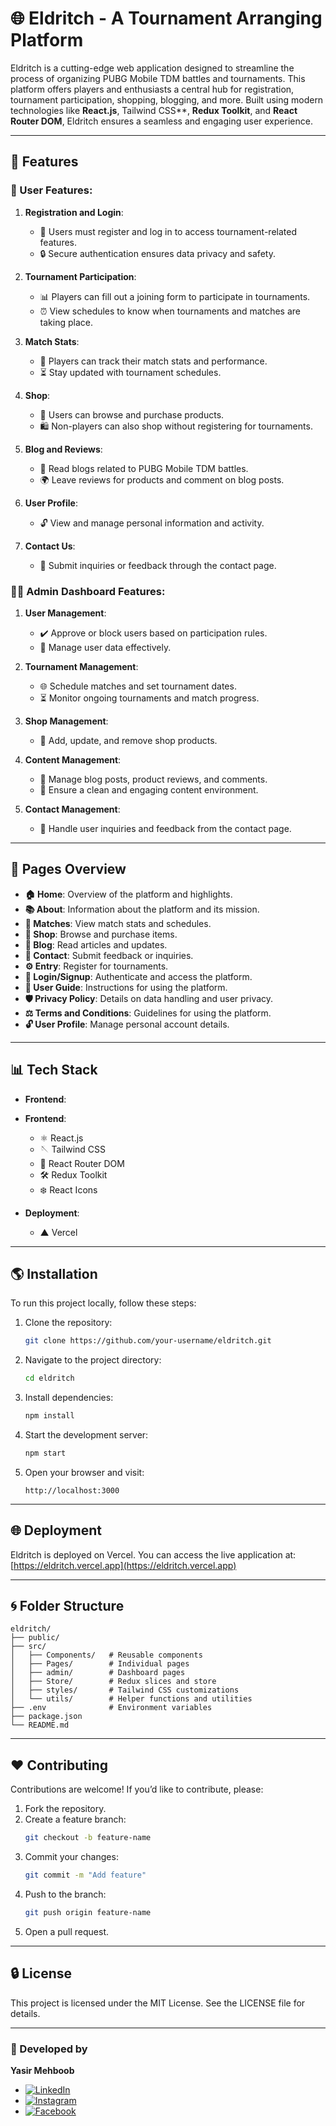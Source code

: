 # 🌐 Eldritch - A Tournament Arranging Platform

Eldritch is a cutting-edge web application designed to streamline the process of organizing PUBG Mobile TDM battles and tournaments. This platform offers players and enthusiasts a central hub for registration, tournament participation, shopping, blogging, and more. Built using modern technologies like **React.js**, Tailwind CSS**, **Redux Toolkit**, and **React Router DOM**, Eldritch ensures a seamless and engaging user experience.

---

## 🔧 Features

### 🔑 User Features:

1. **Registration and Login**:

   - 🔐 Users must register and log in to access tournament-related features.
   - 🔒 Secure authentication ensures data privacy and safety.

2. **Tournament Participation**:

   - 📊 Players can fill out a joining form to participate in tournaments.
   - ⏰ View schedules to know when tournaments and matches are taking place.

3. **Match Stats**:

   - 🔹 Players can track their match stats and performance.
   - ⏳ Stay updated with tournament schedules.

4. **Shop**:

   - 🛒 Users can browse and purchase products.
   - 🛍️ Non-players can also shop without registering for tournaments.

5. **Blog and Reviews**:

   - 📝 Read blogs related to PUBG Mobile TDM battles.
   - 🌍 Leave reviews for products and comment on blog posts.

6. **User Profile**:

   - 🔓 View and manage personal information and activity.

7. **Contact Us**:

   - 💬 Submit inquiries or feedback through the contact page.

### 👨‍💻 Admin Dashboard Features:

1. **User Management**:

   - ✔️ Approve or block users based on participation rules.
   - 🔧 Manage user data effectively.

2. **Tournament Management**:

   - 🌐 Schedule matches and set tournament dates.
   - ⏳ Monitor ongoing tournaments and match progress.

3. **Shop Management**:

   - 🛒 Add, update, and remove shop products.

4. **Content Management**:

   - 📝 Manage blog posts, product reviews, and comments.
   - 🌈 Ensure a clean and engaging content environment.

5. **Contact Management**:

   - 💬 Handle user inquiries and feedback from the contact page.

---

## 🔄 Pages Overview

- **🏠 Home**: Overview of the platform and highlights.
- **📚 About**: Information about the platform and its mission.
- **🏀 Matches**: View match stats and schedules.
- **🛒 Shop**: Browse and purchase items.
- **📝 Blog**: Read articles and updates.
- **💬 Contact**: Submit feedback or inquiries.
- **⚙️ Entry**: Register for tournaments.
- **🔐 Login/Signup**: Authenticate and access the platform.
- **🔧 User Guide**: Instructions for using the platform.
- **🛡️ Privacy Policy**: Details on data handling and user privacy.
- **⚖️ Terms and Conditions**: Guidelines for using the platform.
- **🔓 User Profile**: Manage personal account details.

---

## 📊 Tech Stack

- **Frontend**:

- **Frontend**:
  - ⚛️ React.js
  - 🪡 Tailwind CSS
  - 🔄 React Router DOM
  - 🛠️ Redux Toolkit
  - ❄️ React Icons

- **Deployment**:

  - ▲ Vercel

---

## 🌎 Installation

To run this project locally, follow these steps:

1. Clone the repository:

   ```bash
   git clone https://github.com/your-username/eldritch.git
   ```

2. Navigate to the project directory:

   ```bash
   cd eldritch
   ```

3. Install dependencies:

   ```bash
   npm install
   ```

4. Start the development server:

   ```bash
   npm start
   ```

5. Open your browser and visit:

   ```
   http://localhost:3000
   ```

---

## 🌐 Deployment

Eldritch is deployed on Vercel. You can access the live application at:
[https://eldritch.vercel.app](https://eldritch.vercel.app)

---

## 🌀 Folder Structure

```
eldritch/
├── public/
├── src/
│   ├── Components/   # Reusable components
│   ├── Pages/        # Individual pages
│   ├── admin/        # Dashboard pages
│   ├── Store/        # Redux slices and store
│   ├── styles/       # Tailwind CSS customizations
│   └── utils/        # Helper functions and utilities
├── .env              # Environment variables
├── package.json
└── README.md
```

---

## ❤️ Contributing

Contributions are welcome! If you’d like to contribute, please:

1. Fork the repository.
2. Create a feature branch:
   ```bash
   git checkout -b feature-name
   ```
3. Commit your changes:
   ```bash
   git commit -m "Add feature"
   ```
4. Push to the branch:
   ```bash
   git push origin feature-name
   ```
5. Open a pull request.

---

## 🔒 License

This project is licensed under the MIT License. See the LICENSE file for details.

---

### 🚀 Developed by

**Yasir Mehboob**

-  [![LinkedIn](https://img.shields.io/badge/LinkedIn-%230077B5.svg?style=flat&logo=linkedin&logoColor=white)](https://www.linkedin.com/in/yasir-mehboob-56310a288/)
- [![Instagram](https://img.shields.io/badge/Instagram-%23E4405F.svg?style=flat&logo=instagram&logoColor=white)](https://www.instagram.com/byt3blitz/)
- [![Facebook](https://img.shields.io/badge/Facebook-%231877F2.svg?style=flat&logo=facebook&logoColor=white)](https://www.facebook.com/profile.php?id=100095060246388)


